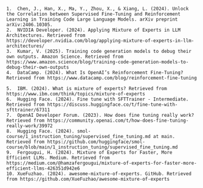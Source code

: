 	1.	Chen, J., Han, X., Ma, Y., Zhou, X., & Xiang, L. (2024). Unlock the Correlation between Supervised Fine-Tuning and Reinforcement Learning in Training Code Large Language Models. arXiv preprint arXiv:2406.10305.  ￼
	2.	NVIDIA Developer. (2024). Applying Mixture of Experts in LLM Architectures. Retrieved from https://developer.nvidia.com/blog/applying-mixture-of-experts-in-llm-architectures/  ￼
	3.	Kumar, V. (2025). Training code generation models to debug their own outputs. Amazon Science. Retrieved from https://www.amazon.science/blog/training-code-generation-models-to-debug-their-own-outputs  ￼
	4.	DataCamp. (2024). What Is OpenAI’s Reinforcement Fine-Tuning? Retrieved from https://www.datacamp.com/blog/reinforcement-fine-tuning  ￼
	5.	IBM. (2024). What is mixture of experts? Retrieved from https://www.ibm.com/think/topics/mixture-of-experts  ￼
	6.	Hugging Face. (2024). Fine tune with SFTTrainer - Intermediate. Retrieved from https://discuss.huggingface.co/t/fine-tune-with-sfttrainer/67311  ￼
	7.	OpenAI Developer Forum. (2023). How does fine tuning really work? Retrieved from https://community.openai.com/t/how-does-fine-tuning-really-work/39972  ￼
	8.	Hugging Face. (2024). smol-course/1_instruction_tuning/supervised_fine_tuning.md at main. Retrieved from https://github.com/huggingface/smol-course/blob/main/1_instruction_tuning/supervised_fine_tuning.md  ￼
	9.	Fergougui, H. (2024). Mixture of Experts for Faster, More Efficient LLMs. Medium. Retrieved from https://medium.com/@hamzafergougui/mixture-of-experts-for-faster-more-efficient-llms-426351d942e6  ￼
	10.	XueFuzhao. (2024). awesome-mixture-of-experts. GitHub. Retrieved from https://github.com/XueFuzhao/awesome-mixture-of-experts  ￼
